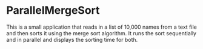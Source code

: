 # ParallelMergeSort

This is a small application that reads in a list of 10,000 names from a text file and then sorts
    it using the merge sort algorithm. It runs the sort sequentially and in parallel and displays the sorting time for
    both.

